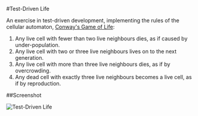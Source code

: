 #Test-Driven Life

An exercise in test-driven development, implementing the rules of the cellular automaton, [Conway's Game of Life](http://en.wikipedia.org/wiki/Conway's_Game_of_Life):

1. Any live cell with fewer than two live neighbours dies, as if caused by under-population.
2. Any live cell with two or three live neighbours lives on to the next generation.
3. Any live cell with more than three live neighbours dies, as if by overcrowding.
4. Any dead cell with exactly three live neighbours becomes a live cell, as if by reproduction.

##Screenshot

![Test-Driven Life](https://raw.github.com/robbell/test-driven-life/doc/assets/TestDrivenLife.png)